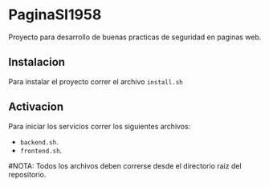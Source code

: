 # PaginaSI1958
Proyecto para desarrollo de buenas practicas de seguridad en paginas web.
## Instalacion
Para instalar el proyecto correr el archivo `install.sh`
## Activacion
Para iniciar los servicios correr los siguientes archivos:
- `backend.sh`.
- `frontend.sh`.

#NOTA: Todos los archivos deben correrse desde el directorio raiz del repositorio.